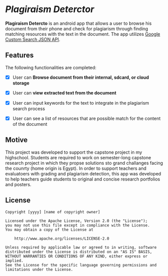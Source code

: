 # *Plagiraism Deterctor*

**Plagiraism Detercto** is an android app that allows a user to browse his document from their phone and check for plagiarism through finding matching 
resources with the text in the document. The app utilizes [Google Custom Search JSON API](https://developers.google.com/custom-search/v1/overview).


## Features 

The following functionalities are completed:

- [X] User can **Browse document from their internal, sdcard, or cloud storage**
- [X]	User can **view extracted text from the document**
- [X] User can input keywords for the text to integrate in the plagiarism search process
- [X] User can see a list of resources that are possible match for the content of the document


## Motive
This project was developed to support the capstone project in my highschool. Students are required to work on semester-long capstone research project in which 
they propse solutions sto grand challanges facing the counrty (home origin is Egypt). In order to support teachers and evaluatoers with grading and 
plagiarism detection, this app was developed to help teachers guide students to original and concise research portfolios and posters. 


## License

    Copyright [yyyy] [name of copyright owner]

    Licensed under the Apache License, Version 2.0 (the "License");
    you may not use this file except in compliance with the License.
    You may obtain a copy of the License at

        http://www.apache.org/licenses/LICENSE-2.0

    Unless required by applicable law or agreed to in writing, software
    distributed under the License is distributed on an "AS IS" BASIS,
    WITHOUT WARRANTIES OR CONDITIONS OF ANY KIND, either express or implied.
    See the License for the specific language governing permissions and
    limitations under the License.
